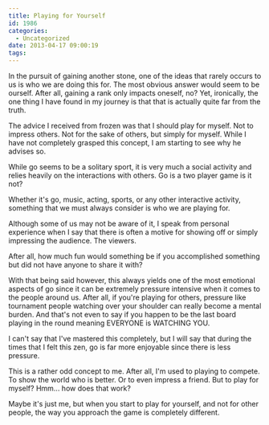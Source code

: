 ```yaml
---
title: Playing for Yourself
id: 1986
categories:
  - Uncategorized
date: 2013-04-17 09:00:19
tags:
---
```


In the pursuit of gaining another stone, one of the ideas that rarely occurs to us is who we are doing this for. The most obvious answer would seem to be ourself. After all, gaining a rank only impacts oneself, no? Yet, ironically, the one thing I have found in my journey is that that is actually quite far from the truth.

The advice I received from frozen was that I should play for myself. Not to impress others. Not for the sake of others, but simply for myself. While I have not completely grasped this concept, I am starting to see why he advises so.

While go seems to be a solitary sport, it is very much a social activity and relies heavily on the interactions with others. Go is a two player game is it not?

Whether it's go, music, acting, sports, or any other interactive activity, something that we must always consider is who we are playing for.

Although some of us may not be aware of it, I speak from personal experience when I say that there is often a motive for showing off or simply impressing the audience. The viewers.

After all, how much fun would something be if you accomplished something but did not have anyone to share it with?

With that being said however, this always yields one of the most emotional aspects of go since it can be extremely pressure intensive when it comes to the people around us. After all, if you're playing for others, pressure like tournament people watching over your shoulder can really become a mental burden. And that's not even to say if you happen to be the last board playing in the round meaning EVERYONE is WATCHING YOU.

I can't say that I've mastered this completely, but I will say that during the times that I felt this zen, go is far more enjoyable since there is less pressure.

This is a rather odd concept to me. After all, I'm used to playing to compete. To show the world who is better. Or to even impress a friend. But to play for myself? Hmm... how does that work?

Maybe it's just me, but when you start to play for yourself, and not for other people, the way you approach the game is completely different.